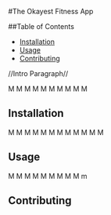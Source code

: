 #The Okayest Fitness App

##Table of Contents

- [Installation](#installation)
- [Usage](#usage)
- [Contributing](contributing)


//Intro Paragraph//

M
M
M
M
M
M
M
M
M
M

## Installation

M
M
M
M
M
M
M
M
M
M
M
M

## Usage

M
M
M
M
M
M
M
M
M
m





## Contributing
